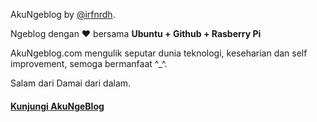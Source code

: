 AkuNgeblog by [@irfnrdh](https://twitter.com/irfnrdh).

Ngeblog dengan ❤️ bersama **Ubuntu + Github + Rasberry Pi**

AkuNgeblog.com mengulik seputar dunia teknologi, keseharian dan self improvement, semoga bermanfaat ^_^.

Salam dari Damai dari dalam.

#### [Kunjungi AkuNgeBlog](http://akungeblog.com/)

